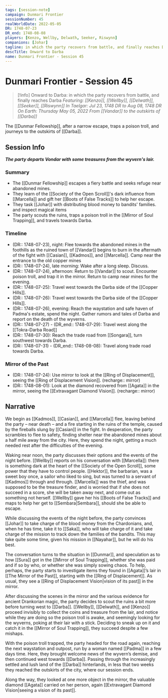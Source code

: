 ```yaml
---
tags: [session-note]
campaign: Dunmari Frontier
sessionNumber: 45
realWorldDate: 2022-05-05
DR: 1748-07-23
DR_end: 1748-08-08
players: [Kenzo, Wellby, Delwath, Seeker, Riswynn]
companions: [Johar]
tagline: in which the party recovers from battle, and finally reaches Darba
descTitle: Onward to Darba
name: Dunmari Frontier - Session 45
---
```

# Dunmari Frontier - Session 45

>[!info] Onward to Darba: in which the party recovers from battle, and finally reaches Darba
> *Featuring: [[Kenzo]], [[Wellby]], [[Delwath]], [[Seeker]], [[Riswynn]]*
> *In Taelgar: Jul 23, 1748 DR to Aug 08, 1748 DR*
> *On Earth: Thursday May 05, 2022*
> *From [[Vandar]] to the outskirts of [[Darba]]*

The [[Dunmar Fellowship]], after a narrow escape, traps a poison troll, and journeys to the outskirts of [[Darba]].

## Session Info

***The party departs Vondar with some treasures from the wyvern's lair.***
### Summary
- The [[Dunmar Fellowship]] escapes a fiery battle and seeks refuge near abandoned mines.
- They learn of the [[Society of the Open Scroll]]'s dark influence from [[Marcella]] and gift her [[Boots of False Tracks]] to help her escape.
- They task [[Johar]] with distributing blood money to bandits' families. and inspect magical items
- The party scouts the ruins, traps a poison troll in the [[Mirror of Soul Trapping]], and travels towards Darba.

### Timeline
- (DR:: 1748-07-23), night: Flee towards the abandoned mines in the foothills as the ruined town of [[Vandar]] begins to burn in the aftermath of the fight with [[Casian]], [[Kadmos]], and [[Marcella]]. Camp near the entrance to the old copper mines
- (DR:: 1748-07-24), late morning: Wake after a long sleep. Discuss. 
- (DR:: 1748-07-24), afternoon: Return to [[Vandar]] to scout. Encounter poison troll, and trap it in the mirror. Return to camp near mines for the evening.
- (DR:: 1748-07-25): Travel west towards the Darba side of the [[Copper Hills]].
- (DR:: 1748-07-26): Travel west towards the Darba side of the [[Copper Hills]]. 
- (DR:: 1748-07-26), evening: Reach the waystation and safe haven of Padma's estate, spend the night. Gather rumors and tales of Darba and report on the death of the wyverns.
- (DR:: 1748-07-27) - (DR_end:: 1748-07-29): Travel west along the [[Tokra-Darba Road]]
- (DR:: 1748-07-30): Reach the trade road from [[Songara]], turn southwest towards Darba.
- (DR:: 1748-07-31) - (DR_end:: 1748-08-08): Travel along trade road towards Darba.

### Mirror of the Past
- (DR:: 1748-07-24): Use mirror to look at the [[Ring of Displacement]], seeing the [[Ring of Displacement Vision]]. (recharge:: mirror)
- (DR:: 1748-08-01): Look at the diamond recovered from [[Agata]] in the mirror, seeing the [[Extravagant Diamond Vision]]. (recharge:: mirror)



## Narrative
We begin as [[Kadmos]], [[Casian]], and [[Marcella]] flee, leaving behind the party – near death – and a fire starting in the ruins of the temple, caused by the fireballs slung by [[Casian]] in the fight. In desperation, the party scrambles to flee to safety, finding shelter near the abandoned mines about a half mile away from the city. Here, they spend the night, getting a much needed rest after the difficulties of the evening. 

Waking near noon, the party discusses their options and the events of the night before. [[Wellby]] reports on his conversation with [[Marcella]]: there is something dark at the heart of the [[Society of the Open Scroll]], some power that they have to control people. [[Hektor]], the barbarian, was a sweet boy once, a sailor who liked to sing, but was turned to a servant of [[Kadmos]] through and through. [[Marcella]] was the thief, and was supposed to be the treasure finder, and is worried that if she does not succeed in a score, she will be taken away next, and come out as something not herself. [[Wellby]] gave her his [[Boots of False Tracks]] and maps to help her get to [[Sembara|Sembara]], should she be able to escape.

While discussing the events of the night before, the party convinces [[Johar]] to take charge of the blood money from the Chardonians, and, when he has time, take it to [[Saka]], who will take charge of it and take charge of the mission to track down the families of the bandits. This may take quite some time, given his mission in [[Nayahar]], but he will do his best.

The conversation turns to the situation in [[Dunmar]], and speculation as to how [[Sura]] got in the [[Mirror of Soul Trapping]], whether she was paid and if so by who, or whether she was simply sowing chaos. To help, perhaps, the party starts to investigate items they found in [[Agata]]’s lair in [[The Mirror of the Past]], starting with the [[Ring of Displacement]]. As usual, they see a [[Ring of Displacement Vision|vision of its past]] in the mirror. 

After discussing the scenes in the mirror and the various evidence for ancient Drankorian magic, the party decides to scout the ruins a bit more before turning west to [[Darba]]. [[Wellby]], [[Delwath]], and [[Kenzo]] proceed invisibly to collect the coins and treasure from the lair, and notice while they are doing so the poison troll is awake, and seemingly looking for the wyverns, poking at their lair with a stick. Deciding to sneak up on it and catch it in the [[Mirror of Soul Trapping]], they succeed despite a few mishaps.

With the poison troll trapped, the party headed for the road again, reaching the next waystation and outpost, run by a woman named [[Padma]] in a few days time. Here, they brought welcome news of the wyvern’s demise, and then continued west towards [[Darba]]. Passing through the increasingly settled and lush land of the [[Darba]] hinterlands, in less that two weeks they reached the outskirts of the city, where our session ends. 

Along the way, they looked at one more object in the mirror, the valuable diamond [[Agata]] carried on her person, again [[Extravagant Diamond Vision|seeing a vision of its past]]. 
